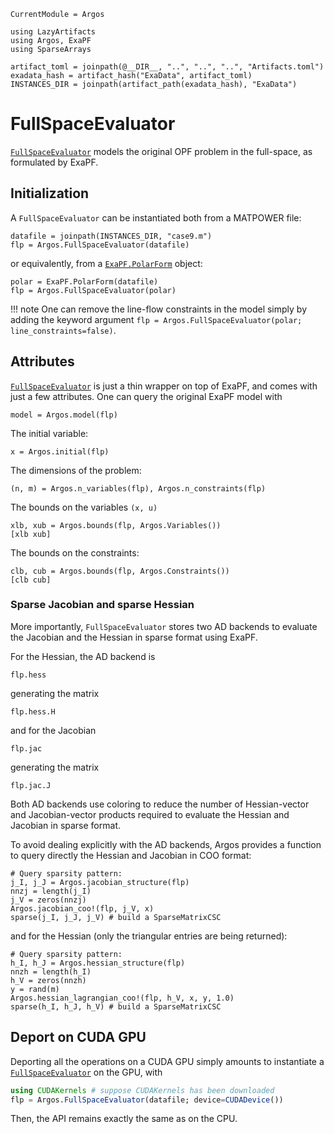 ```@meta
CurrentModule = Argos
```
```@setup full_evaluator
using LazyArtifacts
using Argos, ExaPF
using SparseArrays

artifact_toml = joinpath(@__DIR__, "..", "..", "..", "Artifacts.toml")
exadata_hash = artifact_hash("ExaData", artifact_toml)
INSTANCES_DIR = joinpath(artifact_path(exadata_hash), "ExaData")

```
# FullSpaceEvaluator

[`FullSpaceEvaluator`](@ref) models the original OPF
problem in the full-space, as formulated by ExaPF.

## Initialization
A `FullSpaceEvaluator` can be instantiated both
from a MATPOWER file:
```@example full_evaluator
datafile = joinpath(INSTANCES_DIR, "case9.m")
flp = Argos.FullSpaceEvaluator(datafile)

```
or equivalently, from a [`ExaPF.PolarForm`](https://exanauts.github.io/ExaPF.jl/stable/lib/formulations/#ExaPF.PolarForm) object:
```@example full_evaluator
polar = ExaPF.PolarForm(datafile)
flp = Argos.FullSpaceEvaluator(polar)

```

!!! note
    One can remove the line-flow constraints in the model
    simply by adding the keyword argument `flp = Argos.FullSpaceEvaluator(polar; line_constraints=false)`.

## Attributes

[`FullSpaceEvaluator`](@ref) is just a thin wrapper on top of ExaPF,
and comes with just a few attributes. One can query the original
ExaPF model with
```@example full_evaluator
model = Argos.model(flp)

```
The initial variable:
```@example full_evaluator
x = Argos.initial(flp)
```
The dimensions of the problem:
```@example full_evaluator
(n, m) = Argos.n_variables(flp), Argos.n_constraints(flp)
```
The bounds on the variables `(x, u)`
```@example full_evaluator
xlb, xub = Argos.bounds(flp, Argos.Variables())
[xlb xub]

```
The bounds on the constraints:
```@example full_evaluator
clb, cub = Argos.bounds(flp, Argos.Constraints())
[clb cub]
```

### Sparse Jacobian and sparse Hessian
More importantly, `FullSpaceEvaluator` stores
two AD backends to evaluate the Jacobian and the
Hessian in sparse format using ExaPF.

For the Hessian, the AD backend is
```@example full_evaluator
flp.hess

```
generating the matrix
```@example full_evaluator
flp.hess.H

```
and for the Jacobian
```@example full_evaluator
flp.jac

```
generating the matrix
```@example full_evaluator
flp.jac.J

```
Both AD backends use coloring to reduce the number
of Hessian-vector and Jacobian-vector products required
to evaluate the Hessian and Jacobian in sparse format.

To avoid dealing explicitly with the AD backends, Argos
provides a function to query directly the Hessian and Jacobian
in COO format:
```@example full_evaluator
# Query sparsity pattern:
j_I, j_J = Argos.jacobian_structure(flp)
nnzj = length(j_I)
j_V = zeros(nnzj)
Argos.jacobian_coo!(flp, j_V, x)
sparse(j_I, j_J, j_V) # build a SparseMatrixCSC
```
and for the Hessian (only the triangular entries are being returned):
```@example full_evaluator
# Query sparsity pattern:
h_I, h_J = Argos.hessian_structure(flp)
nnzh = length(h_I)
h_V = zeros(nnzh)
y = rand(m)
Argos.hessian_lagrangian_coo!(flp, h_V, x, y, 1.0)
sparse(h_I, h_J, h_V) # build a SparseMatrixCSC
```

## Deport on CUDA GPU
Deporting all the operations on a CUDA GPU simply amounts
to instantiate a [`FullSpaceEvaluator`](@ref) on the GPU, with
```julia
using CUDAKernels # suppose CUDAKernels has been downloaded
flp = Argos.FullSpaceEvaluator(datafile; device=CUDADevice())
```

Then, the API remains exactly the same as on the CPU.

